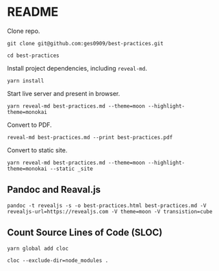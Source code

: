 # README

Clone repo.

`git clone git@github.com:ges0909/best-practices.git`

`cd best-practices`

Install project dependencies, including `reveal-md`.

`yarn install`

Start live server and present in browser.

`yarn reveal-md best-practices.md --theme=moon --highlight-theme=monokai`

Convert to PDF.

`reveal-md best-practices.md --print best-practices.pdf`

Convert to static site.

`yarn reveal-md best-practices.md --theme=moon --highlight-theme=monokai --static _site`

## Pandoc and Reaval.js

`pandoc -t revealjs -s -o best-practices.html best-practices.md -V revealjs-url=https://revealjs.com -V theme=moon -V transistion=cube`

## Count Source Lines of Code (SLOC)

`yarn global add cloc`

`cloc --exclude-dir=node_modules .`
